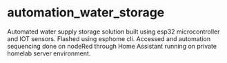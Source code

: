 # automation_water_storage
Automated water supply storage solution built using esp32 microcontroller and IOT sensors.
Flashed using esphome cli.
Accessed and automation sequencing done on nodeRed through Home Assistant running on private homelab server environment.
